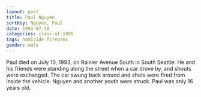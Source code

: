 ```yaml
---
layout: post
title: Paul Nguyen
sortKey: Nguyen, Paul
date: 1993-07-10
categories: class-of-1995
tags: homicide firearms
gender: male
---
```

Paul died on July 10, 1993, on Rainier Avenue South in South Seattle. He and his friends were standing along the street when a car drove by, and shouts were exchanged. The car swung back around and shots were fired from inside the vehicle. Nguyen and another youth were struck. Paul was only 16 years old.